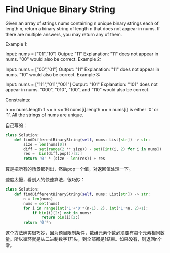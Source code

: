 # Find Unique Binary String

Given an array of strings nums containing n unique binary strings each of length n, return a binary string of length n that does not appear in nums. If there are multiple answers, you may return any of them.

 

Example 1:

Input: nums = ["01","10"]
Output: "11"
Explanation: "11" does not appear in nums. "00" would also be correct.
Example 2:

Input: nums = ["00","01"]
Output: "11"
Explanation: "11" does not appear in nums. "10" would also be correct.
Example 3:

Input: nums = ["111","011","001"]
Output: "101"
Explanation: "101" does not appear in nums. "000", "010", "100", and "110" would also be correct.
 

Constraints:

n == nums.length
1 <= n <= 16
nums[i].length == n
nums[i] is either '0' or '1'.
All the strings of nums are unique.

自己写的：

```python
class Solution:
    def findDifferentBinaryString(self, nums: List[str]) -> str:
        size = len(nums[0])
        diff = set(range(2 ** size)) - set([int(i, 2) for i in nums])
        res =  bin(diff.pop())[2:] 
        return '0' * (size - len(res)) + res
```

算是把所有的场景都列出，然后pop一个值，对返回值处理一下。

速度太慢，看别人的快速算法，很巧妙：

```python
class Solution:
    def findDifferentBinaryString(self, nums: List[str]) -> str:
        n = len(nums)
        nums = set(nums)
        for i in range(int('1'+'0'*(n-1), 2), int('1'*n, 2)+1):
            if bin(i)[2:] not in nums:
                return bin(i)[2:]
        return '0'*n
```

这个方法确实很巧妙，因为题目限制条件，数组元素个数必须要有每个元素相同数量。所以循环就是从二进制数字1开头，到全部都是1结束。如果没有，则返回n个零。
